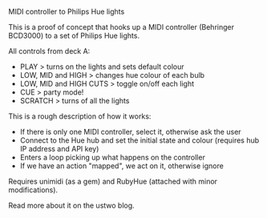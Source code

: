 MIDI controller to Philips Hue lights

This is a proof of concept that hooks up a MIDI controller
(Behringer BCD3000) to a set of Philips Hue lights.

All controls from deck A:

* PLAY > turns on the lights and sets default colour
* LOW, MID and HIGH > changes hue colour of each bulb
* LOW, MID and HIGH CUTS > toggle on/off each light
* CUE > party mode!
* SCRATCH > turns of all the lights

This is a rough description of how it works:

* If there is only one MIDI controller, select it, otherwise ask the user
* Connect to the Hue hub and set the initial state and colour (requires hub IP address and API key)
* Enters a loop picking up what happens on the controller
* If we have an action "mapped", we act on it, otherwise ignore

Requires unimidi (as a gem) and RubyHue (attached with minor modifications).

Read more about it on the ustwo blog.